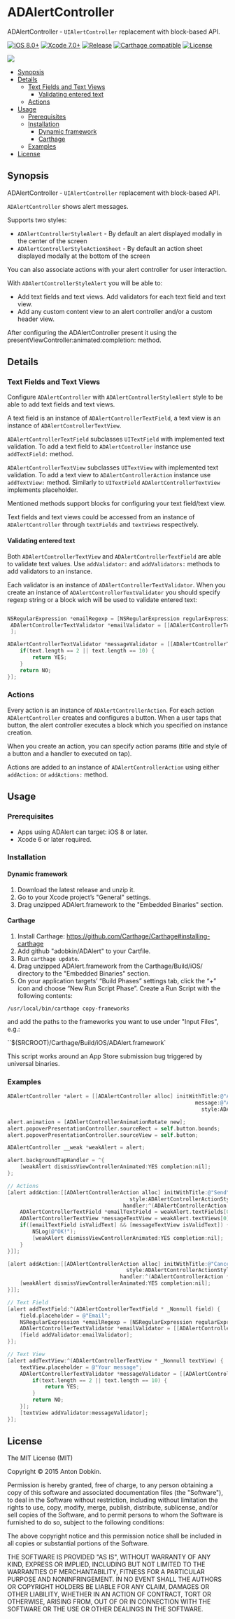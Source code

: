 # ADAlertController

ADAlertController - `UIAlertController` replacement with block-based API.

[![iOS 8.0+](http://img.shields.io/badge/iOS-8.0%2B-blue.svg)]()
[![Xcode 7.0+](http://img.shields.io/badge/Xcode-7.0%2B-blue.svg)]()
[![Release](https://img.shields.io/github/release/adobkin/ADAlert.svg)](https://github.com/adobkin/adalert/releases)
[![Carthage compatible](https://img.shields.io/badge/Carthage-compatible-blue.svg?style=flat)](https://github.com/Carthage/Carthage)
[![License](http://img.shields.io/badge/License-MIT-green.svg)](/LICENSE)

![](screens/screens.png)

* [Synopsis](#synopsis)
* [Details](#details)
  * [Text Fields and Text Views](#text-fields-and-text-views)
    * [Validating entered text](#validating-entered-text)
  * [Actions](#actions)
* [Usage](#usage)
  * [Prerequisites](#prerequisites)
  * [Installation](#installation)
    * [Dynamic framework](#dynamic-framework)
    * [Carthage](#carthage)
  * [Examples](#examples)
* [License](#license)

## Synopsis

ADAlertController - `UIAlertController` replacement with block-based API.

`ADAlertController` shows alert messages.

Supports two styles:

- `ADAlertControllerStyleAlert` - By default an alert displayed modally in the center of the screen
- `ADAlertControllerStyleActionSheet` - By default an action sheet displayed modally at the bottom of the screen

You can also associate actions with your alert controller for user interaction.

With `ADAlertControllerStyleAlert` you will be able to:

 * Add text fields and text views. Add validators for each text field and text view.
 * Add any custom content view to an alert controller and/or a custom header view.

After configuring the ADAlertController present it using the presentViewController:animated:completion: method.


## Details

### Text Fields and Text Views

Configure `ADAlertController` with `ADAlertControllerStyleAlert` style to be able to add text fields and text views.

A text field is an instance of `ADAlertControllerTextField`, a text view is an instance of `ADAlertControllerTextView`.

`ADAlertControllerTextField` subclasses `UITextField` with implemented text validation.
To add a text field to `ADAlertController` instance use `addTextField:` method.

`ADAlertControllerTextView` subclasses `UITextView` with implemented text validation. To add a text view to `ADAlertControllerAction` instance use `addTextView:` method. Similarly to `UITextField` `ADAlertControllerTextView` implements placeholder.

Mentioned methods support blocks for configuring your text field/text view.

Text fields and text views could be accessed from an instance of `ADAlertController` through `textFields` and `textViews` respectively.

#### Validating entered text

Both `ADAlertControllerTextView` and `ADAlertControllerTextField` are able to validate text values. Use `addValidator:` and `addValidators:` methods to add validators to an instance.

Each validator is an instance of `ADAlertControllerTextValidator`. When you create an instance of `ADAlertControllerTextValidator` you should specify regexp string or a block wich will be used to validate entered text:

```objective-c

NSRegularExpression *emailRegexp = [NSRegularExpression regularExpressionWithPattern:@"^[A-Z0-9a-z\\._%+-]+@([A-Za-z0-9-]+\\.)+[A-Za-z]{2,6}$" options:0 error:nil]
 ADAlertControllerTextValidator *emailValidator = [[ADAlertControllerTextValidator alloc] initWithRegexp: emailRegexp];
 ];
```

```objective-c
ADAlertControllerTextValidator *messageValidator = [[ADAlertControllerTextValidator alloc] initWithValidateBlock:^BOOL(NSString * _Nonnull text) {
    if(text.length == 2 || text.length == 10) {
        return YES;
    }
    return NO;
}];
```

### Actions

Every action is an instance of `ADAlertControllerAction`. For each action `ADAlertController`
creates and configures a button. When a user taps that button, the alert controller executes
a block which you specified on instance creation.

When you create an action, you can specify action params (title and style of a button and a handler to executed on tap).

Actions are added to an instance of `ADAlertControllerAction` using either `addAction:` or `addActions:` method.

## Usage

### Prerequisites

- Apps using ADAlert can target: iOS 8 or later.
- Xcode 6 or later required.

### Installation

#### Dynamic framework

 1. Download the latest release and unzip it.
 2. Go to your Xcode project’s "General" settings.
 3. Drag unzipped ADAlert.framework to the "Embedded Binaries" section.

#### Carthage

1. Install Carthage: https://github.com/Carthage/Carthage#installing-carthage
2. Add github "adobkin/ADAlert" to your Cartfile.
3. Run `carthage update`.
4. Drag unzipped ADAlert.framework from the Carthage/Build/iOS/ directory to the "Embedded Binaries" section.
5. On your application targets’ “Build Phases” settings tab, click the “+” icon and choose “New Run Script Phase”. Create a Run Script with the following contents:

  `/usr/local/bin/carthage copy-frameworks`

  and add the paths to the frameworks you want to use under "Input Files", e.g.:

  ``$(SRCROOT)/Carthage/Build/iOS/ADAlert.framework`

  This script works around an App Store submission bug triggered by universal binaries.

### Examples

```objective-c
ADAlertController *alert = [[ADAlertController alloc] initWithTitle:@"Alert title"
                                                            message:@"Alert message"
                                                              style:ADAlertControllerStyleAlert];

alert.animation = [ADAlertControllerAnimationRotate new];
alert.popoverPresentationController.sourceRect = self.button.bounds;
alert.popoverPresentationController.sourceView = self.button;

ADAlertController __weak *weakAlert = alert;

alert.backgroundTapHandler = ^{
    [weakAlert dismissViewControllerAnimated:YES completion:nil];
};

// Actions
[alert addAction:[[ADAlertControllerAction alloc] initWithTitle:@"Send"
                                       style:ADAlertControllerActionStyleDefault
                                     handler:^(ADAlertControllerAction *action) {
    ADAlertControllerTextField *emailTextField = weakAlert.textFields[0];
    ADAlertControllerTextView *messageTextView = weakAlert.textViews[0];
    if([emailTextField isValidText] && [messageTextView isValidText]) {
        NSLog(@"OK!");
        [weakAlert dismissViewControllerAnimated:YES completion:nil];
    }
}]];

[alert addAction:[[ADAlertControllerAction alloc] initWithTitle:@"Cancel"
                                      style:ADAlertControllerActionStyleCancel
                                    handler:^(ADAlertControllerAction *action) {
    [weakAlert dismissViewControllerAnimated:YES completion:nil];
}]];

// Text Field
[alert addTextField:^(ADAlertControllerTextField * _Nonnull field) {
    field.placeholder = @"Email";
    NSRegularExpression *emailRegexp = [NSRegularExpression regularExpressionWithPattern:@"^[A-Z0-9a-z\\._%+-]+@([A-Za-z0-9-]+\\.)+[A-Za-z]{2,6}$" options:0 error:nil];
    ADAlertControllerTextValidator *emailValidator = [[ADAlertControllerTextValidator alloc] initWithRegexp:emailRegexp];
    [field addValidator:emailValidator];
}];

// Text View
[alert addTextView:^(ADAlertControllerTextView * _Nonnull textView) {
    textView.placeholder = @"Your message";
    ADAlertControllerTextValidator *messageValidator = [[ADAlertControllerTextValidator alloc] initWithValidateBlock:^BOOL(NSString * _Nonnull text) {
        if(text.length == 2 || text.length == 10) {
            return YES;
        }
        return NO;
    }];
    [textView addValidator:messageValidator];
}];

```

## License

The MIT License (MIT)

Copyright © 2015 Anton Dobkin.

Permission is hereby granted, free of charge, to any person obtaining a copy
of this software and associated documentation files (the "Software"), to deal
in the Software without restriction, including without limitation the rights
to use, copy, modify, merge, publish, distribute, sublicense, and/or sell
copies of the Software, and to permit persons to whom the Software is
furnished to do so, subject to the following conditions:

The above copyright notice and this permission notice shall be included in
all copies or substantial portions of the Software.

THE SOFTWARE IS PROVIDED "AS IS", WITHOUT WARRANTY OF ANY KIND, EXPRESS OR
IMPLIED, INCLUDING BUT NOT LIMITED TO THE WARRANTIES OF MERCHANTABILITY,
FITNESS FOR A PARTICULAR PURPOSE AND NONINFRINGEMENT. IN NO EVENT SHALL THE
AUTHORS OR COPYRIGHT HOLDERS BE LIABLE FOR ANY CLAIM, DAMAGES OR OTHER
LIABILITY, WHETHER IN AN ACTION OF CONTRACT, TORT OR OTHERWISE, ARISING FROM,
OUT OF OR IN CONNECTION WITH THE SOFTWARE OR THE USE OR OTHER DEALINGS IN
THE SOFTWARE.
